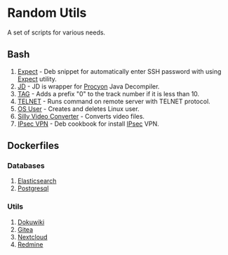 # Random Utils
A set of scripts for various needs.  

## Bash
1. [Expect](scripts/expect) - Deb snippet for automatically enter SSH password with using [Expect](https://en.wikipedia.org/wiki/Expect) utility.  
2. [JD](scripts/java/decompiler) - JD is wrapper for [Procyon](http://manpages.ubuntu.com/manpages/bionic/man1/procyon.1.html) Java Decompiler.  
3. [TAG](scripts/mp3/tag) - Adds a prefix "0" to the track number if it is less than 10.  
4. [TELNET](scripts/telnet) - Runs command on remote server with TELNET protocol.  
5. [OS User](scripts/user) - Creates and deletes Linux user.  
6. [Silly Video Converter](scripts/video/convert) - Converts video files.  
7. [IPsec VPN](scripts/vpn/ipsec) - Deb cookbook for install [IPsec](https://en.wikipedia.org/wiki/IPsec) VPN.  

## Dockerfiles

### Databases
1. [Elasticsearch](dockerfiles/db/elasticsearch)  
2. [Postgresql](dockerfiles/db/postgresql)  

### Utils
1. [Dokuwiki](dockerfiles/utils/dokuwiki)  
2. [Gitea](dockerfiles/utils/gitea)  
3. [Nextcloud](dockerfiles/utils/nextcloud)  
4. [Redmine](dockerfiles/utils/redmine)  
